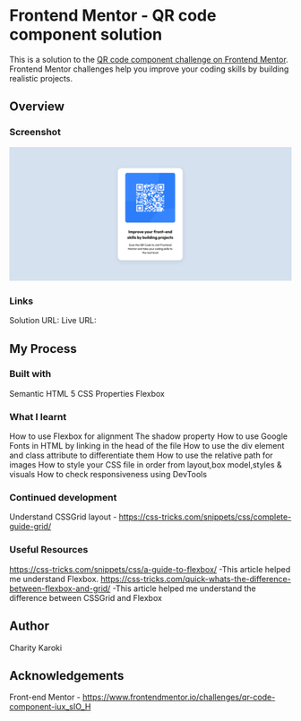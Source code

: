 # Frontend Mentor - QR code component solution

This is a solution to the [QR code component challenge on Frontend Mentor](https://www.frontendmentor.io/challenges/qr-code-component-iux_sIO_H). Frontend Mentor challenges help you improve your coding skills by building realistic projects.

## Overview

### Screenshot
![My solution](image-1.png)
### Links
Solution URL:
Live URL:
## My Process
### Built with
Semantic HTML 5
CSS Properties
Flexbox
### What I learnt
How to use Flexbox for alignment
The shadow property
How to use Google Fonts in HTML by linking in the head of the file
How to use the div element and class attribute to differentiate them
How to use the relative path for images
How to style your CSS file in order from layout,box model,styles & visuals
How to check responsiveness using DevTools

### Continued development
Understand CSSGrid layout - https://css-tricks.com/snippets/css/complete-guide-grid/

### Useful Resources
https://css-tricks.com/snippets/css/a-guide-to-flexbox/ -This article helped me understand Flexbox.
https://css-tricks.com/quick-whats-the-difference-between-flexbox-and-grid/ -This article helped me understand the difference between CSSGrid and Flexbox

## Author
Charity Karoki
## Acknowledgements
Front-end Mentor - https://www.frontendmentor.io/challenges/qr-code-component-iux_sIO_H
